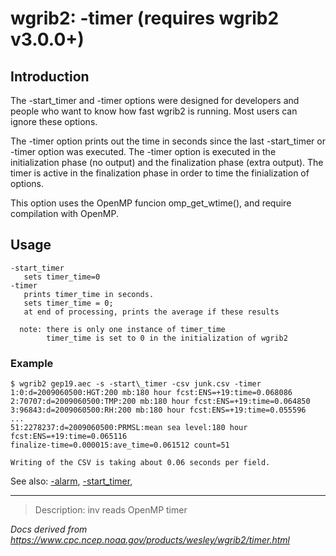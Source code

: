 # wgrib2: -timer (requires wgrib2 v3.0.0+)

## Introduction

The -start_timer
and -timer options were designed for developers
and people who want to know how fast wgrib2 is running. Most users
can ignore these options.

The -timer option prints out the
time in seconds since the last -start_timer
or -timer
option was executed. The -timer option is
executed in the initialization phase (no output) and the
finalization phase (extra output). The timer is active
in the finalization phase in order to time the finialization of
options.

This option uses the OpenMP funcion omp_get_wtime(), and require
compilation with OpenMP.

## Usage

```
-start_timer
   sets timer_time=0
-timer
   prints timer_time in seconds.
   sets timer_time = 0;
   at end of processing, prints the average if these results

  note: there is only one instance of timer_time
        timer_time is set to 0 in the initialization of wgrib2
```

### Example

```
$ wgrib2 gep19.aec -s -start\_timer -csv junk.csv -timer
1:0:d=2009060500:HGT:200 mb:180 hour fcst:ENS=+19:time=0.068086
2:70707:d=2009060500:TMP:200 mb:180 hour fcst:ENS=+19:time=0.064850
3:96843:d=2009060500:RH:200 mb:180 hour fcst:ENS=+19:time=0.055596
...
51:2278237:d=2009060500:PRMSL:mean sea level:180 hour fcst:ENS=+19:time=0.065116
finalize-time=0.000015:ave_time=0.061512 count=51

Writing of the CSV is taking about 0.06 seconds per field.
```

See also:
[-alarm](./alarm.md),
[-start_timer](./start_timer.md),

---

> Description: inv reads OpenMP timer

_Docs derived from <https://www.cpc.ncep.noaa.gov/products/wesley/wgrib2/timer.html>_
